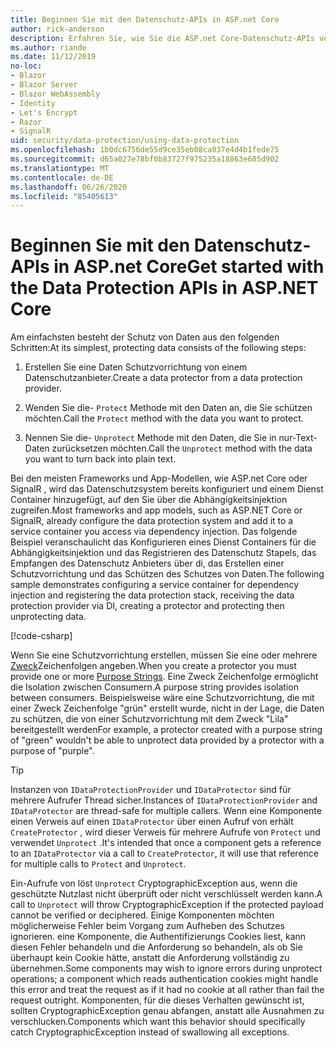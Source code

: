 ```yaml
---
title: Beginnen Sie mit den Datenschutz-APIs in ASP.net Core
author: rick-anderson
description: Erfahren Sie, wie Sie die ASP.net Core-Datenschutz-APIs verwenden, um Daten in einer APP zu schützen und zu schützen.
ms.author: riande
ms.date: 11/12/2019
no-loc:
- Blazor
- Blazor Server
- Blazor WebAssembly
- Identity
- Let's Encrypt
- Razor
- SignalR
uid: security/data-protection/using-data-protection
ms.openlocfilehash: 1b0dc6756de55d9ce35eb08ca037e4d4b1fede75
ms.sourcegitcommit: d65a027e78bf0b83727f975235a18863e685d902
ms.translationtype: MT
ms.contentlocale: de-DE
ms.lasthandoff: 06/26/2020
ms.locfileid: "85405613"
---
```

# <a name="get-started-with-the-data-protection-apis-in-aspnet-core"></a><span data-ttu-id="65278-103">Beginnen Sie mit den Datenschutz-APIs in ASP.net Core</span><span class="sxs-lookup"><span data-stu-id="65278-103">Get started with the Data Protection APIs in ASP.NET Core</span></span>

<a name="security-data-protection-getting-started"></a>

<span data-ttu-id="65278-104">Am einfachsten besteht der Schutz von Daten aus den folgenden Schritten:</span><span class="sxs-lookup"><span data-stu-id="65278-104">At its simplest, protecting data consists of the following steps:</span></span>

1. <span data-ttu-id="65278-105">Erstellen Sie eine Daten Schutzvorrichtung von einem Datenschutzanbieter.</span><span class="sxs-lookup"><span data-stu-id="65278-105">Create a data protector from a data protection provider.</span></span>

2. <span data-ttu-id="65278-106">Wenden Sie die- `Protect` Methode mit den Daten an, die Sie schützen möchten.</span><span class="sxs-lookup"><span data-stu-id="65278-106">Call the `Protect` method with the data you want to protect.</span></span>

3. <span data-ttu-id="65278-107">Nennen Sie die- `Unprotect` Methode mit den Daten, die Sie in nur-Text-Daten zurücksetzen möchten.</span><span class="sxs-lookup"><span data-stu-id="65278-107">Call the `Unprotect` method with the data you want to turn back into plain text.</span></span>

<span data-ttu-id="65278-108">Bei den meisten Frameworks und App-Modellen, wie ASP.net Core oder SignalR , wird das Datenschutzsystem bereits konfiguriert und einem Dienst Container hinzugefügt, auf den Sie über die Abhängigkeitsinjektion zugreifen.</span><span class="sxs-lookup"><span data-stu-id="65278-108">Most frameworks and app models, such as ASP.NET Core or SignalR, already configure the data protection system and add it to a service container you access via dependency injection.</span></span> <span data-ttu-id="65278-109">Das folgende Beispiel veranschaulicht das Konfigurieren eines Dienst Containers für die Abhängigkeitsinjektion und das Registrieren des Datenschutz Stapels, das Empfangen des Datenschutz Anbieters über di, das Erstellen einer Schutzvorrichtung und das Schützen des Schutzes von Daten.</span><span class="sxs-lookup"><span data-stu-id="65278-109">The following sample demonstrates configuring a service container for dependency injection and registering the data protection stack, receiving the data protection provider via DI, creating a protector and protecting then unprotecting data.</span></span>

[!code-csharp[](../../security/data-protection/using-data-protection/samples/protectunprotect.cs?highlight=26,34,35,36,37,38,39,40)]

<span data-ttu-id="65278-110">Wenn Sie eine Schutzvorrichtung erstellen, müssen Sie eine oder mehrere [Zweck](xref:security/data-protection/consumer-apis/purpose-strings)Zeichenfolgen angeben.</span><span class="sxs-lookup"><span data-stu-id="65278-110">When you create a protector you must provide one or more [Purpose Strings](xref:security/data-protection/consumer-apis/purpose-strings).</span></span> <span data-ttu-id="65278-111">Eine Zweck Zeichenfolge ermöglicht die Isolation zwischen Consumern.</span><span class="sxs-lookup"><span data-stu-id="65278-111">A purpose string provides isolation between consumers.</span></span> <span data-ttu-id="65278-112">Beispielsweise wäre eine Schutzvorrichtung, die mit einer Zweck Zeichenfolge "grün" erstellt wurde, nicht in der Lage, die Daten zu schützen, die von einer Schutzvorrichtung mit dem Zweck "Lila" bereitgestellt werden</span><span class="sxs-lookup"><span data-stu-id="65278-112">For example, a protector created with a purpose string of "green" wouldn't be able to unprotect data provided by a protector with a purpose of "purple".</span></span>

>[!TIP]
> <span data-ttu-id="65278-113">Instanzen von `IDataProtectionProvider` und `IDataProtector` sind für mehrere Aufrufer Thread sicher.</span><span class="sxs-lookup"><span data-stu-id="65278-113">Instances of `IDataProtectionProvider` and `IDataProtector` are thread-safe for multiple callers.</span></span> <span data-ttu-id="65278-114">Wenn eine Komponente einen Verweis auf einen `IDataProtector` über einen Aufruf von erhält `CreateProtector` , wird dieser Verweis für mehrere Aufrufe von `Protect` und verwendet `Unprotect` .</span><span class="sxs-lookup"><span data-stu-id="65278-114">It's intended that once a component gets a reference to an `IDataProtector` via a call to `CreateProtector`, it will use that reference for multiple calls to `Protect` and `Unprotect`.</span></span>
>
><span data-ttu-id="65278-115">Ein-Aufrufe von löst `Unprotect` CryptographicException aus, wenn die geschützte Nutzlast nicht überprüft oder nicht verschlüsselt werden kann.</span><span class="sxs-lookup"><span data-stu-id="65278-115">A call to `Unprotect` will throw CryptographicException if the protected payload cannot be verified or deciphered.</span></span> <span data-ttu-id="65278-116">Einige Komponenten möchten möglicherweise Fehler beim Vorgang zum Aufheben des Schutzes ignorieren. eine Komponente, die Authentifizierungs Cookies liest, kann diesen Fehler behandeln und die Anforderung so behandeln, als ob Sie überhaupt kein Cookie hätte, anstatt die Anforderung vollständig zu übernehmen.</span><span class="sxs-lookup"><span data-stu-id="65278-116">Some components may wish to ignore errors during unprotect operations; a component which reads authentication cookies might handle this error and treat the request as if it had no cookie at all rather than fail the request outright.</span></span> <span data-ttu-id="65278-117">Komponenten, für die dieses Verhalten gewünscht ist, sollten CryptographicException genau abfangen, anstatt alle Ausnahmen zu verschlucken.</span><span class="sxs-lookup"><span data-stu-id="65278-117">Components which want this behavior should specifically catch CryptographicException instead of swallowing all exceptions.</span></span>

